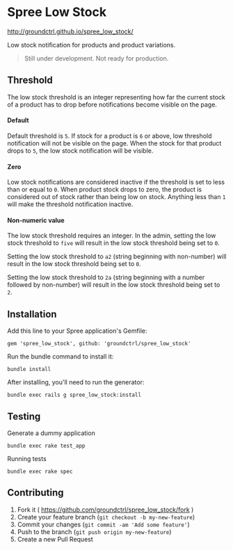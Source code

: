# Spree Low Stock

http://groundctrl.github.io/spree_low_stock/

Low stock notification for products and product variations.

> Still under development. Not ready for production.


## Threshold

The low stock threshold is an integer representing how far the current stock of a product has to drop before notifications become visible on the page.

#### Default

Default threshold is `5`. If stock for a product is `6` or above, low threshold notification will not be visible on the page. When the stock for that product drops to `5`, the low stock notification will be visible.

#### Zero

Low stock notifications are considered inactive if the threshold is set to less than or equal to `0`. When product stock drops to zero, the product is considered out of stock rather than being low on stock. Anything less than `1` will make the threshold notification inactive.

#### Non-numeric value

The low stock threshold requires an integer. In the admin, setting the low stock threshold to `five` will result in the low stock threshold being set to `0`.

Setting the low stock threshold to `a2` (string beginning with non-number) will result in the low stock threshold being set to `0`.

Setting the low stock threshold to `2a` (string beginning with a number followed by non-number) will result in the low stock threshold being set to `2`.


## Installation

Add this line to your Spree application's Gemfile:

    gem 'spree_low_stock', github: 'groundctrl/spree_low_stock'

Run the bundle command to install it:

    bundle install

After installing, you'll need to run the generator:

    bundle exec rails g spree_low_stock:install


## Testing

Generate a dummy application

    bundle exec rake test_app

Running tests

    bundle exec rake spec


## Contributing

1. Fork it ( https://github.com/groundctrl/spree_low_stock/fork )
2. Create your feature branch (`git checkout -b my-new-feature`)
3. Commit your changes (`git commit -am 'Add some feature'`)
4. Push to the branch (`git push origin my-new-feature`)
5. Create a new Pull Request
